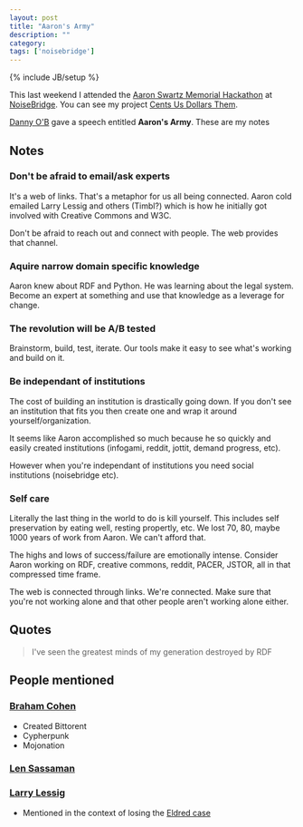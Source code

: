 ```yaml
---
layout: post
title: "Aaron's Army"
description: ""
category: 
tags: ['noisebridge']
---
```

{% include JB/setup %}

This last weekend I attended the [Aaron Swartz Memorial Hackathon](https://www.noisebridge.net/wiki/Aaron_Swartz_Memorial_Hackathon) at [NoiseBridge](https://www.noisebridge.net/). You can see my project [Cents Us Dollars Them](http://cents-us-dollars-them.herokuapp.com).

[Danny O'B](https://twitter.com/mala) gave a speech entitled **Aaron's Army**. These are my notes

## Notes

### Don't be afraid to email/ask experts

It's a web of links. That's a metaphor for us all being connected. Aaron cold emailed Larry Lessig and others (Timbl?) which is how he initially got involved with Creative Commons and W3C.

Don't be afraid to reach out and connect with people. The web provides that channel.

### Aquire narrow domain specific knowledge

Aaron knew about RDF and Python. He was learning about the legal system. Become an expert at something and use that knowledge as a leverage for change.

### The revolution will be A/B tested

Brainstorm, build, test, iterate. Our tools make it easy to see what's working and build on it.

### Be independant of institutions

The cost of building an institution is drastically going down. If you don't see an institution that fits you then create one and wrap it around yourself/organization.

It seems like Aaron accomplished so much because he so quickly and easily created institutions (infogami, reddit, jottit, demand progress, etc).

However when you're independant of institutions you need social institutions (noisebridge etc).

### Self care

Literally the last thing in the world to do is kill yourself. This includes self preservation by eating well, resting propertly, etc. We lost 70, 80, maybe 1000 years of work from Aaron. We can't afford that.

The highs and lows of success/failure are emotionally intense. Consider Aaron working on RDF, creative commons, reddit, PACER, JSTOR, all in that compressed time frame.

The web is connected through links. We're connected. Make sure that you're not working alone and that other people aren't working alone either.

## Quotes

> I've seen the greatest minds of my generation destroyed by RDF

## People mentioned

### [Braham Cohen](http://en.wikipedia.org/wiki/Bram_Cohen)

* Created Bittorent
* Cypherpunk
* Mojonation

### [Len Sassaman](http://en.wikipedia.org/wiki/Len_Sassaman)

### [Larry Lessig](http://en.wikipedia.org/wiki/Lawrence_Lessig)

* Mentioned in the context of losing the [Eldred case](http://en.wikipedia.org/wiki/Eldred_v._Ashcroft)